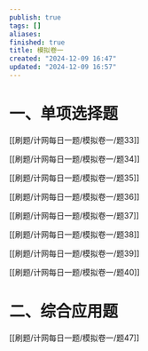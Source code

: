 ```yaml
---
publish: true
tags: []
aliases: 
finished: true
title: 模拟卷一
created: "2024-12-09 16:47"
updated: "2024-12-09 16:57"
---
```


# 一、单项选择题

[[刷题/计网每日一题/模拟卷一/题33]]

[[刷题/计网每日一题/模拟卷一/题34]]

[[刷题/计网每日一题/模拟卷一/题35]]

[[刷题/计网每日一题/模拟卷一/题36]]

[[刷题/计网每日一题/模拟卷一/题37]]

[[刷题/计网每日一题/模拟卷一/题38]]

[[刷题/计网每日一题/模拟卷一/题39]]

[[刷题/计网每日一题/模拟卷一/题40]]

# 二、综合应用题

[[刷题/计网每日一题/模拟卷一/题47]]


